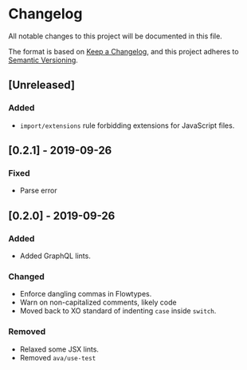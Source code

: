 # Changelog

All notable changes to this project will be documented in this file.

The format is based on [Keep a Changelog](https://keepachangelog.com/en/1.0.0/),
and this project adheres to [Semantic Versioning](https://semver.org/spec/v2.0.0.html).

## [Unreleased]
### Added
- `import/extensions` rule forbidding extensions for JavaScript files.

## [0.2.1] - 2019-09-26
### Fixed
- Parse error

## [0.2.0] - 2019-09-26
### Added
- Added GraphQL lints.

### Changed
- Enforce dangling commas in Flowtypes.
- Warn on non-capitalized comments, likely code
- Moved back to XO standard of indenting `case` inside `switch`.

### Removed
- Relaxed some JSX lints.
- Removed `ava/use-test`
